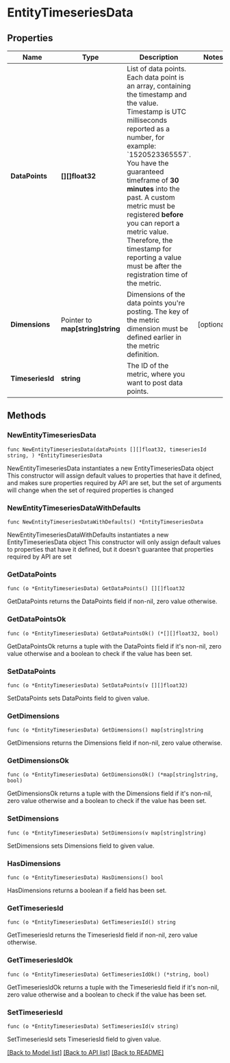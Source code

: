 # EntityTimeseriesData

## Properties

Name | Type | Description | Notes
------------ | ------------- | ------------- | -------------
**DataPoints** | **[][]float32** | List of data points.   Each data point is an array, containing the timestamp and the value.   Timestamp is UTC milliseconds reported as a number, for example: &#x60;1520523365557&#x60;.   You have the guaranteed timeframe of **30 minutes** into the past.   A custom metric must be registered **before** you can report a metric value. Therefore, the timestamp for reporting a value must be after the registration time of the metric. | 
**Dimensions** | Pointer to **map[string]string** | Dimensions of the data points you&#39;re posting.   The key of the metric dimension must be defined earlier in the metric definition. | [optional] 
**TimeseriesId** | **string** | The ID of the metric, where you want to post data points. | 

## Methods

### NewEntityTimeseriesData

`func NewEntityTimeseriesData(dataPoints [][]float32, timeseriesId string, ) *EntityTimeseriesData`

NewEntityTimeseriesData instantiates a new EntityTimeseriesData object
This constructor will assign default values to properties that have it defined,
and makes sure properties required by API are set, but the set of arguments
will change when the set of required properties is changed

### NewEntityTimeseriesDataWithDefaults

`func NewEntityTimeseriesDataWithDefaults() *EntityTimeseriesData`

NewEntityTimeseriesDataWithDefaults instantiates a new EntityTimeseriesData object
This constructor will only assign default values to properties that have it defined,
but it doesn't guarantee that properties required by API are set

### GetDataPoints

`func (o *EntityTimeseriesData) GetDataPoints() [][]float32`

GetDataPoints returns the DataPoints field if non-nil, zero value otherwise.

### GetDataPointsOk

`func (o *EntityTimeseriesData) GetDataPointsOk() (*[][]float32, bool)`

GetDataPointsOk returns a tuple with the DataPoints field if it's non-nil, zero value otherwise
and a boolean to check if the value has been set.

### SetDataPoints

`func (o *EntityTimeseriesData) SetDataPoints(v [][]float32)`

SetDataPoints sets DataPoints field to given value.


### GetDimensions

`func (o *EntityTimeseriesData) GetDimensions() map[string]string`

GetDimensions returns the Dimensions field if non-nil, zero value otherwise.

### GetDimensionsOk

`func (o *EntityTimeseriesData) GetDimensionsOk() (*map[string]string, bool)`

GetDimensionsOk returns a tuple with the Dimensions field if it's non-nil, zero value otherwise
and a boolean to check if the value has been set.

### SetDimensions

`func (o *EntityTimeseriesData) SetDimensions(v map[string]string)`

SetDimensions sets Dimensions field to given value.

### HasDimensions

`func (o *EntityTimeseriesData) HasDimensions() bool`

HasDimensions returns a boolean if a field has been set.

### GetTimeseriesId

`func (o *EntityTimeseriesData) GetTimeseriesId() string`

GetTimeseriesId returns the TimeseriesId field if non-nil, zero value otherwise.

### GetTimeseriesIdOk

`func (o *EntityTimeseriesData) GetTimeseriesIdOk() (*string, bool)`

GetTimeseriesIdOk returns a tuple with the TimeseriesId field if it's non-nil, zero value otherwise
and a boolean to check if the value has been set.

### SetTimeseriesId

`func (o *EntityTimeseriesData) SetTimeseriesId(v string)`

SetTimeseriesId sets TimeseriesId field to given value.



[[Back to Model list]](../README.md#documentation-for-models) [[Back to API list]](../README.md#documentation-for-api-endpoints) [[Back to README]](../README.md)



